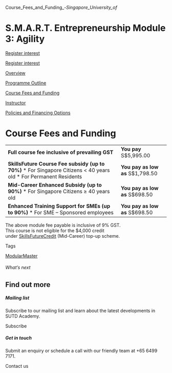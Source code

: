 Course_Fees_and_Funding_-_Singapore_University_of_



S.M.A.R.T. Entrepreneurship Module 3: Agility
=============================================

[Register interest](/admissions/academy/modular-master/register-your-interest-modularmaster-certificate-in-SMART-entrepreneurship)

[Register interest](/admissions/academy/modular-master/register-your-interest-modularmaster-certificate-in-SMART-entrepreneurship)

[Overview](/course/smart-entrepreneurship-module-3-agility/#tabs)

[Programme Outline](/course/smart-entrepreneurship-module-3-agility/programme-outline/#tabs)

[Course Fees and Funding](/course/smart-entrepreneurship-module-3-agility/course-fees-and-funding/#tabs)

[Instructor](/course/smart-entrepreneurship-module-3-agility/instructor/#tabs)

[Policies and Financing Options](/course/smart-entrepreneurship-module-3-agility/policies-and-financing-options/#tabs)

Course Fees and Funding
=======================

|  |  |
| --- | --- |
| **Full course fee inclusive of prevailing GST** | **You pay**  S$5,995.00 |
| **SkillsFuture Course Fee subsidy (up to 70%)**  * For Singapore Citizens < 40 years old * For Permanent Residents | **You pay as low as**  S$1,798.50 |
| **Mid-Career Enhanced Subsidy (up to 90%)**  * For Singapore Citizens ≥ 40 years old | **You pay as low as**  S$698.50 |
| **Enhanced Training Support for SMEs (up to 90%)**  * For SME – Sponsored employees | **You pay as low as**  S$698.50 |

The above module fee payable is inclusive of 9% GST.  
This course is not eligible for the $4,000 credit under [SkillsFuture](http://www.skillsfuture.gov.sg/credit)[Credit](http://www.skillsfuture.gov.sg/credit) (Mid-Career) top-up scheme.

Tags

[ModularMaster](/admissions/academy/courses-and-modules/?academy-type-course=792)

###### What’s next

Find out more
-------------

##### Mailing list

Subscribe to our mailing list and learn about the latest developments in SUTD Academy.

Subscribe

##### Get in touch

Submit an enquiry or schedule a call with our friendly team at +65 6499 7171.

Contact us


